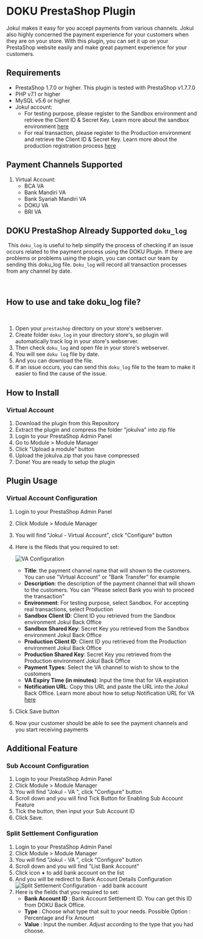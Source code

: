 # DOKU PrestaShop Plugin

Jokul makes it easy for you accept payments from various channels. Jokul also highly concerned the payment experience for your customers when they are on your store. With this plugin, you can set it up on your PrestaShop website easily and make great payment experience for your customers.

## Requirements

- PrestaShop 1.7.0 or higher. This plugin is tested with PrestaShop v1.7.7.0
- PHP v7.1 or higher
- MySQL v5.6 or higher
- Jokul account:
    - For testing purpose, please register to the Sandbox environment and retrieve the Client ID & Secret Key. Learn more about the sandbox environment [here](https://jokul.doku.com/docs/docs/getting-started/explore-sandbox)
    - For real transaction, please register to the Production environment and retrieve the Client ID & Secret Key. Learn more about the production registration process [here](https://jokul.doku.com/docs/docs/getting-started/register-user)

## Payment Channels Supported

1. Virtual Account:
    - BCA VA
    - Bank Mandiri VA
    - Bank Syariah Mandiri VA
    - DOKU VA
    - BRI VA


## DOKU PrestaShop Already Supported `doku_log`
​
This `doku_log` is useful to help simplify the process of checking if an issue occurs related to the payment process using the DOKU Plugin. If there are problems or problems using the plugin, you can contact our team by sending this doku_log file. `Doku_log` will record all transaction processes from any channel by date.

​
## How to use and take doku_log file?
​
1. Open your `prestashop` directory on your store's webserver.
2. Create folder `doku_log` in your directory store's, so plugin will automatically track log in your store's webserver.
3. Then check `doku_log` and open file in your store's webserver.
4. You will see `doku log` file by date.
5. And you can download the file. 
6. If an issue occurs, you can send this `doku_log` file to the team to make it easier to find the cause of the issue.

## How to Install

### Virtual Account

1. Download the plugin from this Repository
1. Extract the plugin and compress the folder "jokulva" into zip file
1. Login to your PrestaShop Admin Panel
1. Go to Module > Module Manager
1. Click "Upload a module" button
1. Upload the jokulva.zip that you have compressed
1. Done! You are ready to setup the plugin

## Plugin Usage

### Virtual Account Configuration

1. Login to your PrestaShop Admin Panel
1. Click Module > Module Manager
1. You will find "Jokul - Virtual Account", click "Configure" button
1. Here is the fileds that you required to set:

    ![VA Configuration](https://i.ibb.co/nL6m3dq/va-configuration.png)

    - **Title**: the payment channel name that will shown to the customers. You can use "Virtual Account" or "Bank Transfer" for example
    - **Description**: the description of the payment channel that will shown to the customers. You can "Please select Bank you wish to proceed the transaction"
    - **Environment**: For testing purpose, select Sandbox. For accepting real transactions, select Production
    - **Sandbox Client ID**: Client ID you retrieved from the Sandbox environment Jokul Back Office
    - **Sandbox Shared Key**: Secret Key you retrieved from the Sandbox environment Jokul Back Office
    - **Production Client ID**: Client ID you retrieved from the Production environment Jokul Back Office
    - **Production Shared Key**: Secret Key you retrieved from the Production environment Jokul Back Office
    - **Payment Types**: Select the VA channel to wish to show to the customers
    - **VA Expiry Time (in minutes)**: Input the time that for VA expiration
    - **Notification URL**: Copy this URL and paste the URL into the Jokul Back Office. Learn more about how to setup Notification URL for VA [here](https://jokul.doku.com/docs/docs/after-payment/setup-notification-url#virtual-account)
1. Click Save button
1. Now your customer should be able to see the payment channels and you start receiving payments

## Additional Feature

### Sub Account Configuration

1. Login to your PrestaShop Admin Panel
2. Click Module > Module Manager
3. You will find "Jokul - VA ", click "Configure" button
4. Scroll down and you will find Tick Button for Enabling Sub Account Feature
5. Tick the button, then input your Sub Account ID
6. Click Save.

### Split Settlement Configuration

1. Login to your PrestaShop Admin Panel
2. Click Module > Module Manager
3. You will find "Jokul - VA ", click "Configure" button
4. Scroll down and you will find "List Bank Account"
5. Click icon **+** to add bank account on the list
6. And you will be redirect to Bank Account Details Configuration
![Split Settlement Configuration - add bank account](https://i.ibb.co/dG01fNc/Screen-Shot-2022-09-29-at-16-36-35.png)
7. Here is the fields that you required to set:
   - **Bank Account ID** : Bank Account Settlement ID. You can get this ID from DOKU Back Office.
   - **Type** : Choose what type that suit to your needs. Possible Option : Percentage and Fix Amount
   - **Value** : Input the number. Adjust according to the type that you had choose.
